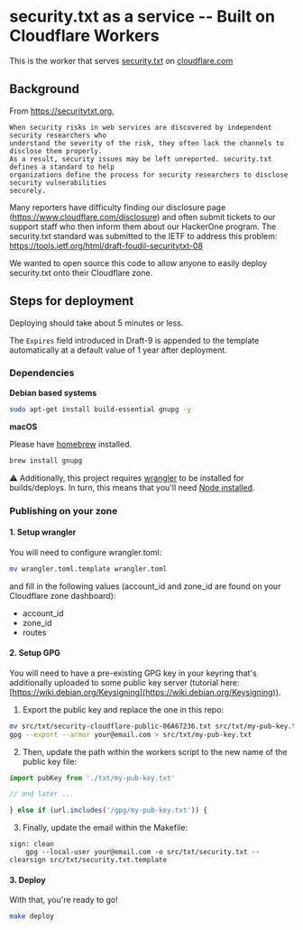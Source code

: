 # security.txt as a service -- Built on Cloudflare Workers

This is the worker that serves [security.txt](https://securitytxt.org) on [cloudflare.com](https://cloudflare.com)

## Background

From https://securitytxt.org,

```
When security risks in web services are discovered by independent security researchers who
understand the severity of the risk, they often lack the channels to disclose them properly.
As a result, security issues may be left unreported. security.txt defines a standard to help
organizations define the process for security researchers to disclose security vulnerabilities
securely.
```

Many reporters have difficulty finding our disclosure page (https://www.cloudflare.com/disclosure) and often submit tickets to our support staff who then inform them about our HackerOne program. The security.txt standard was submitted to the IETF to address this problem: https://tools.ietf.org/html/draft-foudil-securitytxt-08

We wanted to open source this code to allow anyone to easily deploy security.txt onto their Cloudflare zone.

## Steps for deployment

Deploying should take about 5 minutes or less.

The `Expires` field introduced in Draft-9 is appended to the template
automatically at a default value of 1 year after deployment.

### Dependencies

**Debian based systems**

```sh
sudo apt-get install build-essential gnupg -y
```

**macOS**

Please have [homebrew](https://brew.sh/) installed.

```sh
brew install gnupg
```

⚠️ Additionally, this project requires [wrangler](https://github.com/cloudflare/wrangler) to be installed for builds/deploys. In turn, this means that you'll need [Node installed](https://nodejs.org/en/download/package-manager/).

### Publishing on your zone

#### 1. Setup wrangler

You will need to configure wrangler.toml:

```sh
mv wrangler.toml.template wrangler.toml
```

and fill in the following values (account_id and zone_id are found on your Cloudflare zone dashboard):

- account_id
- zone_id
- routes

#### 2. Setup GPG

You will need to have a pre-existing GPG key in your keyring that's additionally uploaded to some public key server (tutorial here: [https://wiki.debian.org/Keysigning](https://wiki.debian.org/Keysigning)).

1. Export the public key and replace the one in this repo:

```sh
mv src/txt/security-cloudflare-public-06A67236.txt src/txt/my-pub-key.txt
gpg --export --armor your@email.com > src/txt/my-pub-key.txt
```

2. Then, update the path within the workers script to the new name of the public key file:

```js
import pubKey from './txt/my-pub-key.txt'

// and later ...

} else if (url.includes('/gpg/my-pub-key.txt')) {
```

3. Finally, update the email within the Makefile:

```
sign: clean
	gpg --local-user your@email.com -o src/txt/security.txt --clearsign src/txt/security.txt.template
```

#### 3. Deploy

With that, you're ready to go!

```sh
make deploy
```
